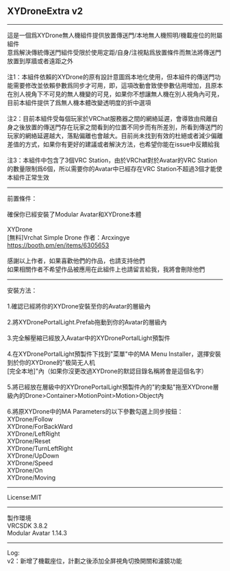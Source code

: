 <h2>XYDroneExtra v2</h2>

------------------------------

這是一個爲XYDrone無人機組件提供放置傳送門/本地無人機照明/機載座位的附屬組件<br>
意爲解決傳統傳送門組件受限於使用定距/自身/注視點爲放置條件而無法將傳送門放置到厚牆或者遠距之外<br>
<br>
注1：本組件依賴的XYDrone的原有設計意圖爲本地化使用，但本組件的傳送門功能需要修改並依賴參數爲同步才可用，即，這項改動會致使參數佔用增加，且原本在別人視角下不可見的無人機變的可見，如果你不想讓無人機在別人視角內可見，目前本組件提供了爲無人機本體改變透明度的折中選項<br>
<br>
注2：目前本組件受每個玩家於VRChat服務器之間的網絡延遲，會導致由飛離自身之後放置的傳送門存在玩家之間看到的位置不同步而有所差別，所看到傳送門的玩家的網絡延遲越大，落點偏離也會越大。目前尚未找到有效的杜絕或者減少偏離差值的方式，如果你有更好的建議或者解決方法，也希望你能在issue中反饋給我<br>
<br>
注3：本組件中包含了3個VRC Station，由於VRChat對於Avatar的VRC Station的數量限制爲6個，所以需要你的Avatar中已經存在VRC Station不超過3個才能使本組件正常生效<br>

------------------------------

前置條件：<br>
<br>
確保你已經安裝了Modular Avatar和XYDrone本體<br>
<br>
XYDrone<br>
[無料]Vrchat Simple Drone 作者：Arcxingye<br>
https://booth.pm/en/items/6305653<br>
<br>
感謝以上作者，如果喜歡他們的作品，也請支持他們<br>
如果相關作者不希望作品被應用在此組件上也請留言給我，我將會刪除他們<br>

------------------------------

安裝方法：<br>
<br>
1.確認已經將你的XYDrone安裝至你的Avatar的層級內<br>
<br>
2.將XYDronePortalLight.Prefab拖動到你的Avatar的層級內<br>
<br>
3.完全解壓縮已經放入Avatar中的XYDronePortalLight預製件<br>
<br>
4.在XYDronePortalLight預製件下找到"菜單"中的MA Menu Installer，選擇安裝到於你的XYDrone的"极简无人机<br>[完全本地]"內（如果你沒更改過XYDrone的默認目錄名稱將會是這個名字）<br>
<br>
5.將已經放在層級中的XYDronePortalLight預製件內的"約束點"拖至XYDrone層級內的Drone>Container>MotionPoint>Motion>Object內<br>
<br>
6.將原XYDrone中的MA Parameters的以下參數勾選上同步按鈕：<br>
XYDrone/Follow<br>
XYDrone/ForBackWard<br>
XYDrone/LeftRight<br>
XYDrone/Reset<br>
XYDrone/TurnLeftRight<br>
XYDrone/UpDown<br>
XYDrone/Speed<br>
XYDrone/On<br>
XYDrone/Moving<br>

------------------------------

License:MIT<br>

------------------------------

製作環境<br>
VRCSDK 3.8.2<br>
Modular Avatar 1.14.3<br>

------------------------------

Log:<br>
v2：新增了機載座位，計劃之後添加全屏視角切換開關和濾鏡功能<br>